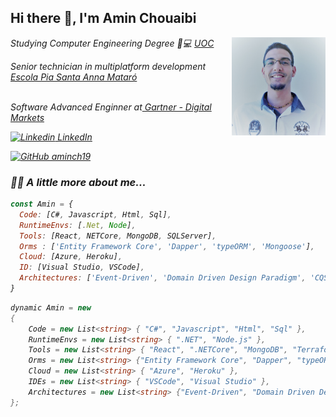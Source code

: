 <h2> Hi there 👋, I'm Amin Chouaibi </h2>

<img align='right' src="./assets/portrait.jpg" width="150"> 

<p><em> Studying Computer Engineering Degree 📖💻 <a href="https://estudios.uoc.edu/es/grados/ingenieria-informatica/presentacion"> UOC</a>
  
  
<p><em>Senior technician in multiplatform development<a href="https://mataro.escolapia.cat/etapes/formacio-professional/grau-superior/dam/"> Escola Pia Santa Anna Mataró</a>

</br>Software Advanced Enginner at<a href="https://www.gartner.com/en/digital-markets"> Gartner - Digital Markets</a>
</em></p>

[![Linkedin](https://i.stack.imgur.com/gVE0j.png) LinkedIn](https://es.linkedin.com/in/amin-chouaibi-el-azaar-223942160?trk=profile-badge)
&nbsp;

[![GitHub aminch19](https://img.shields.io/github/followers/aminch18?label=follow&style=social)](https://github.com/aminch18)
###  🐱‍💻 A little more about me...
```javascript
const Amin = {
  Code: [C#, Javascript, Html, Sql],
  RuntimeEnvs: [.Net, Node],
  Tools: [React, NETCore, MongoDB, SQLServer],
  Orms : ['Entity Framework Core', 'Dapper', 'typeORM', 'Mongoose'],
  Cloud: [Azure, Heroku],
  ID: [Visual Studio, VSCode],
  Architectures: ['Event-Driven', 'Domain Driven Design Paradigm', 'CQS', 'CQRS', 'Microservices'],
}
```

```cs
dynamic Amin = new
{
    Code = new List<string> { "C#", "Javascript", "Html", "Sql" },
    RuntimeEnvs = new List<string> { ".NET", "Node.js" },
    Tools = new List<string> { "React", ".NETCore", "MongoDB", "Terraform"},
    Orms = new List<string> {"Entity Framework Core", "Dapper", "typeORM", "Mongoose"},
    Cloud = new List<string> { "Azure", "Heroku" },
    IDEs = new List<string> { "VSCode", "Visual Studio" },
    Architectures = new List<string> {"Event-Driven", "Domain Driven Design Paradigm", "CQS", "CQRS", "Microservices"}
};
```
